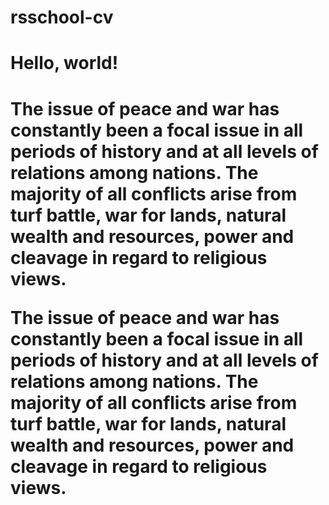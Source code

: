# rsschool-cv

<h1>Hello, world!<h1>
<p>The issue of peace and war has constantly been a focal issue in all periods of history and at all levels of relations among nations. The majority of all conflicts arise from turf battle, war for lands, natural wealth and resources, power and cleavage in regard to religious views.</p>
<p>The issue of peace and war has constantly been a focal issue in all periods of history and at all levels of relations among nations. The majority of all conflicts arise from turf battle, war for lands, natural wealth and resources, power and cleavage in regard to religious views.</p>
